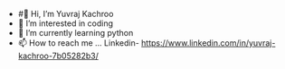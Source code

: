 - #👋 Hi, I’m Yuvraj Kachroo
- 👀 I’m interested in coding
- 🌱 I’m currently learning python 
- 📫 How to reach me ... Linkedin- https://www.linkedin.com/in/yuvraj-kachroo-7b05282b3/



<!---
My-Good-Friend/My-Good-Friend is a ✨ special ✨ repository because its `README.md` (this file) appears on your GitHub profile.
You can click the Preview link to take a look at your changes.
--->
